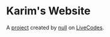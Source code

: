 # Karim's Website
A [project](https://livecodes.io/?x=https://github.com/karimhatemhosny/karim-website/tree/gh-pages/src) created by [null](https://github.com/karimhatemhosny) on [LiveCodes](https://livecodes.io).